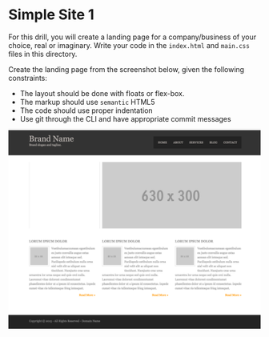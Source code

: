 # Simple Site 1

For this drill, you will create a landing page for a company/business of your choice, real or imaginary. Write your code in the  `index.html` and `main.css` files in this directory.

Create the landing page from the screenshot below, given the following constraints:

* The layout should be done with floats or flex-box.
* The markup should use `semantic` HTML5
* The code should use proper indentation
* Use git through the CLI and have appropriate commit messages

![](img/layout.png)
